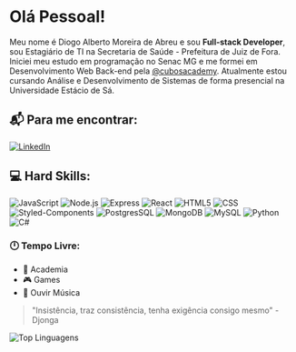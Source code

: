 # Olá Pessoal! 	

Meu nome é Diogo Alberto Moreira de Abreu e sou **Full-stack Developer**, sou Estagiário de TI na Secretaria de Saúde - Prefeitura de Juiz de Fora. Iniciei meu estudo em programação no Senac MG e me formei em Desenvolvimento Web Back-end pela [@cubosacademy](https://cubos.academy/). Atualmente estou cursando Análise e Desenvolvimento de Sistemas de forma presencial na Universidade Estácio de Sá.

## :mailbox_with_mail: Para me encontrar:
[![LinkedIn](https://img.shields.io/badge/LinkedIn-0077B5?style=for-the-badge&logo=linkedin&logoColor=white)](https://www.linkedin.com/in/diogo-alberto-moreira-de-abreu-938a95252/)


## :computer: Hard Skills:
![JavaScript](https://img.shields.io/badge/JavaScript-323330?style=for-the-badge&logo=javascript&logoColor=F7DF1E)
![Node.js](https://img.shields.io/badge/Node%20js-339933?style=for-the-badge&logo=nodedotjs&logoColor=white)
![Express](https://img.shields.io/badge/Express%20js-000000?style=for-the-badge&logo=express&logoColor=white)
![React](https://img.shields.io/badge/React-20232A?style=for-the-badge&logo=react&logoColor=61DAFB)
![HTML5](https://img.shields.io/badge/HTML5-E34F26?style=for-the-badge&logo=html5&logoColor=white)
![CSS](https://img.shields.io/badge/CSS3-1572B6?style=for-the-badge&logo=css3&logoColor=white)
![Styled-Components](https://img.shields.io/badge/styled--components-DB7093?style=for-the-badge&logo=styled-components&logoColor=white)
![PostgresSQL](https://img.shields.io/badge/PostgreSQL-316192?style=for-the-badge&logo=postgresql&logoColor=white)
![MongoDB](https://img.shields.io/badge/MongoDB-4EA94B?style=for-the-badge&logo=mongodb&logoColor=white)
![MySQL](https://img.shields.io/badge/MySQL-005C84?style=for-the-badge&logo=mysql&logoColor=white)
![Python](https://img.shields.io/badge/Python-FFD43B?style=for-the-badge&logo=python&logoColor=blue)
![C#](https://img.shields.io/badge/C%23-239120?style=for-the-badge&logo=c-sharp&logoColor=white)

### :clock12: Tempo Livre:
-	:muscle: Academia
-	:video_game: Games
-	:musical_note: Ouvir Música


>"Insistência, traz consistência, tenha exigência consigo mesmo" - Djonga


![Top Linguagens](https://github-readme-stats.vercel.app/api/top-langs/?username=DiogoAAbreu&theme=dracula&custom_title=Linguagens)
